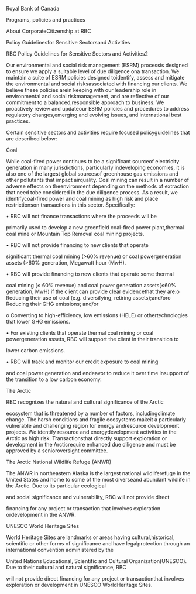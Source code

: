 Royal Bank of Canada

Programs, policies and practices

About CorporateCitizenship at RBC



Policy Guidelinesfor Sensitive Sectorsand Activities

RBC Policy Guidelines for Sensitive Sectors and Activities2



Our environmental and social risk management (ESRM) processis designed to ensure we apply a suitable level of due diligence ona transaction. We maintain a suite of ESRM policies designed toidentify, assess and mitigate the environmental and social risksassociated with financing our clients. We believe these policies arein keeping with our leadership role in environmental and social riskmanagement, and are reflective of our commitment to a balanced,responsible approach to business. We proactively review and updateour ESRM policies and procedures to address regulatory changes,emerging and evolving issues, and international best practices.

Certain sensitive sectors and activities require focused policyguidelines that are described below:

Coal

While coal-fired power continues to be a significant sourceof electricity generation in many jurisdictions, particularly indeveloping economies, it is also one of the largest global sourcesof greenhouse gas emissions and other pollutants that impact airquality. Coal mining can result in a number of adverse effects on theenvironment depending on the methods of extraction that need tobe considered in the due diligence process. As a result, we identifycoal-fired power and coal mining as high risk and place restrictionson transactions in this sector. Specifically:



• RBC will not finance transactions where the proceeds will be

primarily used to develop a new greenfield coal-fired power plant,thermal coal mine or Mountain Top Removal coal mining projects.

• RBC will not provide financing to new clients that operate

significant thermal coal mining (\>60% revenue) or coal powergeneration assets (\>60% generation, Megawatt hour (MwH).

• RBC will provide financing to new clients that operate some thermal

coal mining (≤ 60% revenue) and coal power generation assets(≤60% generation, MwH) if the client can provide clear evidencethat they are:o Reducing their use of coal (e.g. diversifying, retiring assets);and/oro Reducing their GHG emissions; and/or

o Converting to high-efficiency, low emissions (HELE) or othertechnologies that lower GHG emissions.

• For existing clients that operate thermal coal mining or coal powergeneration assets, RBC will support the client in their transition to

lower carbon emissions.

• RBC will track and monitor our credit exposure to coal mining

and coal power generation and endeavor to reduce it over time insupport of the transition to a low carbon economy.

The Arctic

RBC recognizes the natural and cultural significance of the Arctic

ecosystem that is threatened by a number of factors, includingclimate change. The harsh conditions and fragile ecosystems makeit a particularly vulnerable and challenging region for energy andresource development projects. We identify resource and energydevelopment activities in the Arctic as high risk. Transactionsthat directly support exploration or development in the Arcticrequire enhanced due diligence and must be approved by a senioroversight committee.

The Arctic National Wildlife Refuge (ANWR)

The ANWR in northeastern Alaska is the largest national wildliferefuge in the United States and home to some of the most diverseand abundant wildlife in the Arctic. Due to its particular ecological

and social significance and vulnerability, RBC will not provide direct

financing for any project or transaction that involves exploration ordevelopment in the ANWR.

UNESCO World Heritage Sites

World Heritage Sites are landmarks or areas having cultural,historical, scientific or other forms of significance and have legalprotection through an international convention administered by the

United Nations Educational, Scientific and Cultural Organization(UNESCO). Due to their cultural and natural significance, RBC

will not provide direct financing for any project or transactionthat involves exploration or development in UNESCO WorldHeritage Sites.